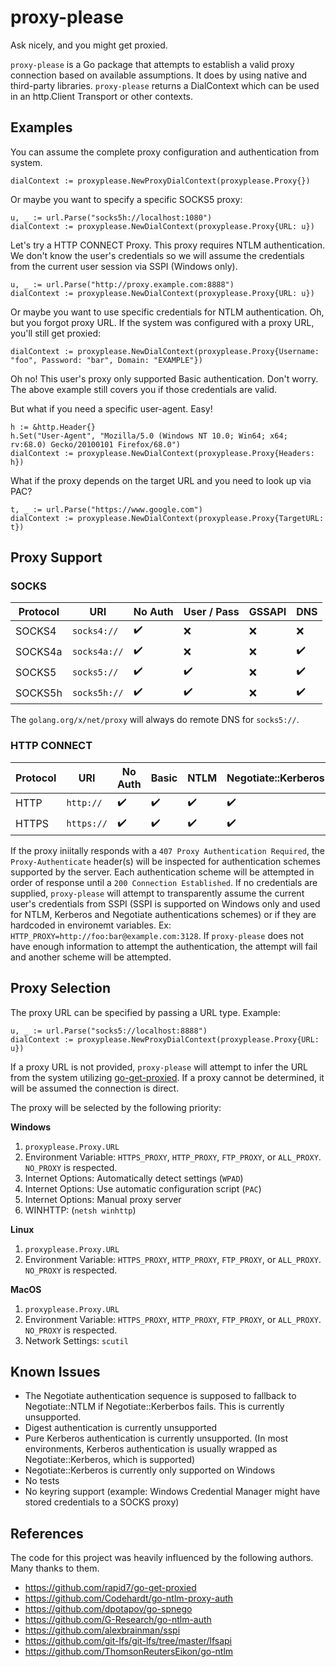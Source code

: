 # proxy-please

Ask nicely, and you might get proxied.

`proxy-please` is a Go package that attempts to establish a valid proxy connection based on available assumptions. It does  by using native and third-party libraries. `proxy-please` returns a DialContext which can be used in an http.Client Transport or other contexts. 

## Examples

You can assume the complete proxy configuration and authentication from system.

```golang
dialContext := proxyplease.NewProxyDialContext(proxyplease.Proxy{})
```

Or maybe you want to specify a specific SOCKS5 proxy:

```golang
u, _ := url.Parse("socks5h://localhost:1080")
dialContext := proxyplease.NewDialContext(proxyplease.Proxy{URL: u})
```

Let's try a HTTP CONNECT Proxy. This proxy requires NTLM authentication. We don't know the user's credentials so we will assume the credentials from the current user session via SSPI (Windows only). 

```golang
u, _ := url.Parse("http://proxy.example.com:8888")
dialContext := proxyplease.NewDialContext(proxyplease.Proxy{URL: u})
```

Or maybe you want to use specific credentials for NTLM authentication. Oh, but you forgot proxy URL. If the system was configured with a proxy URL, you'll still get proxied:

```golang
dialContext := proxyplease.NewDialContext(proxyplease.Proxy{Username: "foo", Password: "bar", Domain: "EXAMPLE"})
```

Oh no! This user's proxy only supported Basic authentication. Don't worry. The above example still covers you if those credentials are valid. 

But what if you need a specific user-agent. Easy!

```golang
h := &http.Header{}
h.Set("User-Agent", "Mozilla/5.0 (Windows NT 10.0; Win64; x64; rv:68.0) Gecko/20100101 Firefox/68.0")
dialContext := proxyplease.NewDialContext(proxyplease.Proxy{Headers: h})
```

What if the proxy depends on the target URL and you need to look up via PAC?

```golang
t, _ := url.Parse("https://www.google.com")
dialContext := proxyplease.NewDialContext(proxyplease.Proxy{TargetURL: t})
```

## Proxy Support

### SOCKS

| Protocol | URI          | No Auth | User / Pass | GSSAPI | DNS |
| -------- | ------------ | ------- | ----------- | ------ | --- |
| SOCKS4   | `socks4://`  | ✔️     | ❌          | ❌    | ❌ |
| SOCKS4a  | `socks4a://` | ✔️     | ❌          | ❌    | ✔️ |
| SOCKS5   | `socks5://`  | ✔️     | ✔️          | ❌    | ✔️ |
| SOCKS5h  | `socks5h://` | ✔️     | ✔️          | ❌    | ✔️ |

The `golang.org/x/net/proxy` will always do remote DNS for `socks5://`.

### HTTP CONNECT

| Protocol | URI        | No Auth | Basic | NTLM | Negotiate::Kerberos | Negotiate::NTLM | Kerberos | Digest |
| -------- | ---------  | ------- | ----- | ---- | ------------------- | --------------- | -------- | ------ |
| HTTP     | `http://`  | ✔️     | ✔️   | ✔️  | ✔️                 | ❌             | ❌      | ❌    |
| HTTPS    | `https://` | ✔️     | ✔️   | ✔️  | ✔️                 | ❌             | ❌      | ❌    |

If the proxy iniitally responds with a `407 Proxy Authentication Required`, the `Proxy-Authenticate` header(s) will be inspected for authentication schemes supported by the server. Each authentication scheme will be attempted in order of response until a `200 Connection Established`. If no credentials are supplied, `proxy-please` will attempt to transparently assume the current user's credentials from SSPI (SSPI is supported on Windows only and used for NTLM, Kerberos and Negotiate authentications schemes) or if they are hardcoded in environemt variables. Ex: `HTTP_PROXY=http://foo:bar@example.com:3128`. If `proxy-please` does not have enough information to attempt the authentication, the attempt will fail and another scheme will be attempted.

## Proxy Selection

The proxy URL can be specified by passing a URL type. Example:

```golang
u, _ := url.Parse("socks5://localhost:8888")
dialContext := proxyplease.NewProxyDialContext(proxyplease.Proxy{URL: u})
```

If a proxy URL is not provided, `proxy-please` will attempt to infer the URL from the system utilizing [go-get-proxied](https://github.com/rapid7/go-get-proxied). If a proxy cannot be determined, it will be assumed the connection is direct.

The proxy will be selected by the following priority:

**Windows**
   1. `proxyplease.Proxy.URL`
   1. Environment Variable: `HTTPS_PROXY`, `HTTP_PROXY`, `FTP_PROXY`, or `ALL_PROXY`. `NO_PROXY` is respected.
   1. Internet Options: Automatically detect settings (`WPAD`)
   1. Internet Options: Use automatic configuration script (`PAC`)
   1. Internet Options: Manual proxy server
   1. WINHTTP: (`netsh winhttp`)

**Linux**
   1. `proxyplease.Proxy.URL`
   1.  Environment Variable: `HTTPS_PROXY`, `HTTP_PROXY`, `FTP_PROXY`, or `ALL_PROXY`. `NO_PROXY` is respected.

**MacOS**
   1. `proxyplease.Proxy.URL`
   1. Environment Variable: `HTTPS_PROXY`, `HTTP_PROXY`, `FTP_PROXY`, or `ALL_PROXY`. `NO_PROXY` is respected.
   1. Network Settings: `scutil`

## Known Issues

- The Negotiate authentication sequence is supposed to fallback to Negotiate::NTLM if Negotiate::Kerberbos fails. This is currently unsupported.
- Digest authentication is currently unsupported
- Pure Kerberos authentication is currently unsupported. (In most environments, Kerberos authentication is usually wrapped as Negotiate::Kerberos, which is supported)
- Negotiate::Kerberos is currently only supported on Windows
- No tests
- No keyring support (example: Windows Credential Manager might have stored credentials to a SOCKS proxy)

## References

The code for this project was heavily influenced by the following authors. Many thanks to them.

- https://github.com/rapid7/go-get-proxied
- https://github.com/Codehardt/go-ntlm-proxy-auth
- https://github.com/dpotapov/go-spnego
- https://github.com/G-Research/go-ntlm-auth
- https://github.com/alexbrainman/sspi
- https://github.com/git-lfs/git-lfs/tree/master/lfsapi
- https://github.com/ThomsonReutersEikon/go-ntlm

